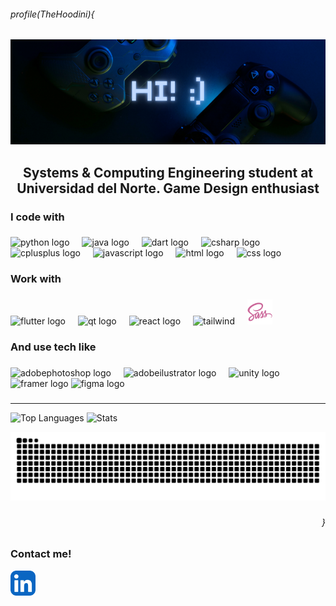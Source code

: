 <h6 align="left">profile(TheHoodini){</h6>

###

<div align="center">
  <img src="./pfbanner.png"/>
</div>

###

<h2 align="center">Systems & Computing Engineering student at Universidad del Norte. Game Design enthusiast</h2>

###

<h3>I code with</h3>

###

<div>
  <img src="https://cdn.jsdelivr.net/gh/devicons/devicon/icons/python/python-original.svg" height="40" alt="python logo"  />
  <img width="12" />
  <img src="https://cdn.jsdelivr.net/gh/devicons/devicon/icons/java/java-original.svg" height="40" alt="java logo"  />
  <img width="12" />
  <img src="https://cdn.jsdelivr.net/gh/devicons/devicon/icons/dart/dart-original.svg" height="40" alt="dart logo"  />
  <img width="12" />
  <img src="https://cdn.jsdelivr.net/gh/devicons/devicon/icons/csharp/csharp-original.svg" height="40" alt="csharp logo"  />
  <img width="12" />
  <img src="https://cdn.jsdelivr.net/gh/devicons/devicon/icons/cplusplus/cplusplus-original.svg" height="40" alt="cplusplus logo"  />
  <img width="12" />
  <img src="https://cdn.jsdelivr.net/gh/devicons/devicon/icons/javascript/javascript-original.svg" height="40" alt="javascript logo"  />
  <img width="12" />
  <img src="https://cdn.jsdelivr.net/gh/devicons/devicon/icons/html5/html5-original.svg" height="40" alt="html logo"  />
  <img width="12" />
  <img src="https://cdn.jsdelivr.net/gh/devicons/devicon/icons/css3/css3-original.svg" height="40" alt="css logo"  />
  <img width="12" />
</div>

###

<h3>Work with</h3>

###

<div>
  <img src="https://cdn.jsdelivr.net/gh/devicons/devicon/icons/flutter/flutter-original.svg" height="40" alt="flutter logo"  />
  <img width="12" />
  <img src="https://cdn.jsdelivr.net/gh/devicons/devicon/icons/qt/qt-original.svg" height="40" alt="qt logo"  />
  <img width="12" />
  <img src="https://cdn.jsdelivr.net/gh/devicons/devicon/icons/react/react-original.svg" height="40" alt="react logo"  />
  <img width="12" />
  <img src="https://www.vectorlogo.zone/logos/tailwindcss/tailwindcss-icon.svg" alt="tailwind" width="40" height="40"/>
  <img width="12" />
  <img src="https://raw.githubusercontent.com/devicons/devicon/master/icons/sass/sass-original.svg" alt="sass" width="40" height="40"/>
</div>

###

<h3>And use tech like</h3>

###

<div>
  <img src="https://skillicons.dev/icons?i=ps" height="40" alt="adobephotoshop logo"  />
  <img width="12" />
  <img src="https://skillicons.dev/icons?i=ai" height="40" alt="adobeilustrator logo"  />
  <img width="12" />
  <img src="https://cdn.simpleicons.org/unity/FFFFFF" height="40" alt="unity logo"  />
  <img width="12" />
  <img src="https://www.vectorlogo.zone/logos/framer/framer-icon.svg" width="40" height="40" alt="framer logo" />
  <img src="https://www.vectorlogo.zone/logos/figma/figma-icon.svg" width="40" height="40" alt="figma logo" />
</div>

###
---

![Top Languages](https://github-readme-stats.vercel.app/api/top-langs/?username=TheHoodini&layout=donut&theme=prussian&hide_border=true)
![Stats](https://github-readme-stats.vercel.app/api?username=TheHoodini&theme=prussian&show_icons=true&hide_border=true&count_private=true)


<img src="https://raw.githubusercontent.com/TheHoodini/TheHoodini/output/snake.svg" alt="Snake animation" />

###

<h6 align="right">}</h6>

###

<h3>Contact me!</h3>
<a href='https://www.linkedin.com/in/juan-diego-garc%C3%ADa-salas-b80266268/' target='blank'>
  <img src="https://github.com/tandpfun/skill-icons/blob/main/icons/LinkedIn.svg" height='40'>
</a>
